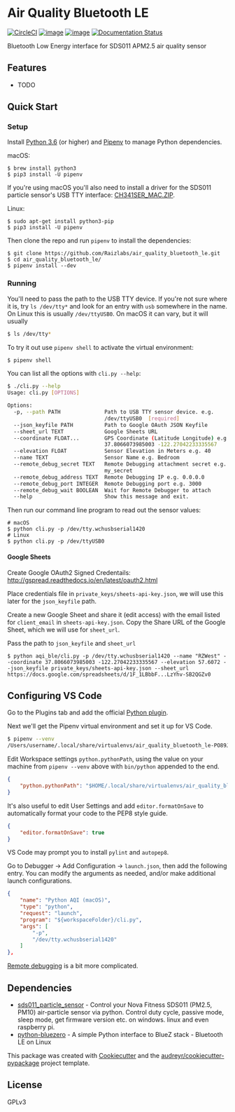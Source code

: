 Air Quality Bluetooth LE
========================

[![CircleCI](https://img.shields.io/circleci/project/github/Raizlabs/air_quality_bluetooth_le/master.svg)](https://circleci.com/gh/Raizlabs/air_quality_bluetooth_le)
[![image](https://img.shields.io/pypi/v/aqi_ble.svg)](https://pypi.python.org/pypi/aqi_ble)
[![image](https://img.shields.io/travis/Raizlabs/aqi_ble.svg)](https://travis-ci.org/Raizlabs/aqi_ble)
[![Documentation Status](https://readthedocs.org/projects/aqi-ble/badge/?version=latest)](https://aqi-ble.readthedocs.io/en/latest/?badge=latest)


Bluetooth Low Energy interface for SDS011 APM2.5 air quality sensor

## Features

-   TODO

## Quick Start

### Setup

Install [Python 3.6](https://www.python.org/) (or higher) and [Pipenv](https://github.com/pypa/pipenv) to manage Python dependencies.

macOS:

```
$ brew install python3
$ pip3 install -U pipenv
```

If you're using macOS you'll also need to install a driver for the SDS011 particle sensor's USB TTY interface: [CH341SER_MAC.ZIP](https://github.com/chrisballinger/sds011-rs/raw/master/CH341SER_MAC.ZIP).

Linux:

```
$ sudo apt-get install python3-pip
$ pip3 install -U pipenv
```

Then clone the repo and run `pipenv` to install the dependencies:

```
$ git clone https://github.com/Raizlabs/air_quality_bluetooth_le.git
$ cd air_quality_bluetooth_le/
$ pipenv install --dev
```

### Running

You'll need to pass the path to the USB TTY device. If you're not sure where it is, try `ls /dev/tty*` and look for an entry with `usb` somewhere in the name. On Linux this is usually `/dev/ttyUSB0`. On macOS it can vary, but it will usually

```bash
$ ls /dev/tty*
```

To try it out use `pipenv shell` to activate the virtual environment:

```bash
$ pipenv shell
```

You can list all the options with `cli.py --help`:

```bash
$ ./cli.py --help
Usage: cli.py [OPTIONS]

Options:
  -p, --path PATH              Path to USB TTY sensor device. e.g.
                               /dev/ttyUSB0  [required]
  --json_keyfile PATH          Path to Google OAuth JSON Keyfile
  --sheet_url TEXT             Google Sheets URL
  --coordinate FLOAT...        GPS Coordinate (Latitude Longitude) e.g.
                               37.8066073985003 -122.27042233335567
  --elevation FLOAT            Sensor Elevation in Meters e.g. 40
  --name TEXT                  Sensor Name e.g. Bedroom
  --remote_debug_secret TEXT   Remote Debugging attachment secret e.g.
                               my_secret
  --remote_debug_address TEXT  Remote Debugging IP e.g. 0.0.0.0
  --remote_debug_port INTEGER  Remote Debugging port e.g. 3000
  --remote_debug_wait BOOLEAN  Wait for Remote Debugger to attach
  --help                       Show this message and exit.
```

Then run our command line program to read out the sensor values:

```
# macOS
$ python cli.py -p /dev/tty.wchusbserial1420
# Linux
$ python cli.py -p /dev/ttyUSB0
```

#### Google Sheets

Create Google OAuth2 Signed Credentails: http://gspread.readthedocs.io/en/latest/oauth2.html

Place credentials file in `private_keys/sheets-api-key.json`, we will use this later for the `json_keyfile` path.

Create a new Google Sheet and share it (edit access) with the email listed for `client_email` in `sheets-api-key.json`. Copy the Share URL of the Google Sheet, which we will use for `sheet_url`.

Pass the path to `json_keyfile` and `sheet_url`

```
$ python aqi_ble/cli.py -p /dev/tty.wchusbserial1420 --name "RZWest" --coordinate 37.8066073985003 -122.27042233335567 --elevation 57.6072 --json_keyfile private_keys/sheets-api-key.json --sheet_url https://docs.google.com/spreadsheets/d/1F_1LBbbF...LzYhv-SB2QGZv0
```

## Configuring VS Code

Go to the Plugins tab and add the official [Python plugin](https://marketplace.visualstudio.com/items?itemName=ms-python.python).

Next we'll get the Pipenv virtual environment and set it up for VS Code.

```bash
$ pipenv --venv
/Users/username/.local/share/virtualenvs/air_quality_bluetooth_le-PO89Jxuj
```

Edit Workspace settings `python.pythonPath`, using the value on your machine from `pipenv --venv` above with `bin/python` appended to the end.

```json
{
    "python.pythonPath": "$HOME/.local/share/virtualenvs/air_quality_bluetooth_le-PO89Jxuj/bin/python"
}
```

It's also useful to edit User Settings and add `editor.formatOnSave` to automatically format your code to the PEP8 style guide.

```json
{
    "editor.formatOnSave": true
}
```

VS Code may prompt you to install `pylint` and `autopep8`.

Go to Debugger -> Add Configuration -> `launch.json`, then add the following entry. You can modify the arguments as needed, and/or make additional launch configurations.

```json
{
    "name": "Python AQI (macOS)",
    "type": "python",
    "request": "launch",
    "program": "${workspaceFolder}/cli.py",
    "args": [
        "-p",
        "/dev/tty.wchusbserial1420"
    ]
},
```

[Remote debugging](https://benoitpatra.com/2017/11/27/remote-debugging-python-with-vscode/) is a bit more complicated. 



## Dependencies

* [sds011_particle_sensor](https://gitlab.com/frankrich/sds011_particle_sensor) - Control your Nova Fitness SDS011 (PM2.5, PM10) air-particle sensor via python. Control duty cycle, passive mode, sleep mode, get firmware version etc. on windows. linux and even raspberry pi.
* [python-bluezero](https://github.com/ukBaz/python-bluezero) - A simple Python interface to BlueZ stack - Bluetooth LE on Linux

This package was created with
[Cookiecutter](https://github.com/audreyr/cookiecutter) and the
[audreyr/cookiecutter-pypackage](https://github.com/audreyr/cookiecutter-pypackage)
project template.

## License

GPLv3